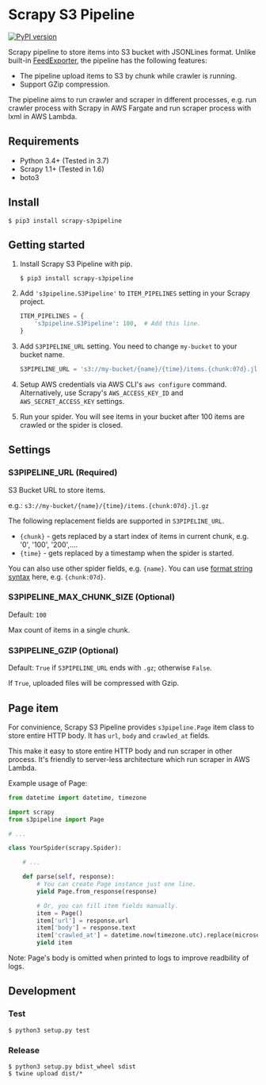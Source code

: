 # Scrapy S3 Pipeline

[![PyPI version](https://badge.fury.io/py/scrapy-s3pipeline.svg)](https://badge.fury.io/py/scrapy-s3pipeline)

Scrapy pipeline to store items into S3 bucket with JSONLines format. Unlike built-in [FeedExporter](https://docs.scrapy.org/en/latest/topics/feed-exports.html#s3), the pipeline has the following features:

* The pipeline upload items to S3 by chunk while crawler is running.
* Support GZip compression.

The pipeline aims to run crawler and scraper in different processes, e.g. run crawler process with Scrapy in AWS Fargate and run scraper process with lxml in AWS Lambda.

## Requirements

* Python 3.4+ (Tested in 3.7)
* Scrapy 1.1+ (Tested in 1.6)
* boto3

## Install

```shell-session
$ pip3 install scrapy-s3pipeline
```

## Getting started

1. Install Scrapy S3 Pipeline with pip.

    ```shell-session
    $ pip3 install scrapy-s3pipeline
    ```

2.  Add `'s3pipeline.S3Pipeline'` to `ITEM_PIPELINES` setting in your Scrapy project.

    ```py
    ITEM_PIPELINES = {
        's3pipeline.S3Pipeline': 100,  # Add this line.
    }
    ```

3. Add `S3PIPELINE_URL` setting. You need to change `my-bucket` to your bucket name.

    ```py
    S3PIPELINE_URL = 's3://my-bucket/{name}/{time}/items.{chunk:07d}.jl.gz'
    ```

4. Setup AWS credentials via AWS CLI's `aws configure` command. Alternatively, use Scrapy's `AWS_ACCESS_KEY_ID` and `AWS_SECRET_ACCESS_KEY` settings.

5. Run your spider. You will see items in your bucket after 100 items are crawled or the spider is closed.

## Settings

### S3PIPELINE_URL (Required)

S3 Bucket URL to store items.

e.g.: `s3://my-bucket/{name}/{time}/items.{chunk:07d}.jl.gz`

The following replacement fields are supported in `S3PIPELINE_URL`.

* `{chunk}` - gets replaced by a start index of items in current chunk, e.g. '0', '100', '200',....
* `{time}` - gets replaced by a timestamp when the spider is started.

You can also use other spider fields, e.g. `{name}`. You can use [format string syntax](https://docs.python.org/3/library/string.html#formatstrings) here, e.g. `{chunk:07d}`.

### S3PIPELINE_MAX_CHUNK_SIZE (Optional)

Default: `100`

Max count of items in a single chunk.

### S3PIPELINE_GZIP (Optional)

Default: `True` if `S3PIPELINE_URL` ends with `.gz`; otherwise `False`.

If `True`, uploaded files will be compressed with Gzip.

## Page item

For convinience, Scrapy S3 Pipeline provides `s3pipeline.Page` item class to store entire HTTP body. It has `url`, `body` and `crawled_at` fields.

This make it easy to store entire HTTP body and run scraper in other process. It's friendly to server-less architecture which run scraper in AWS Lambda.

Example usage of Page:

```py
from datetime import datetime, timezone

import scrapy
from s3pipeline import Page

# ...

class YourSpider(scrapy.Spider):

    # ...

    def parse(self, response):
        # You can create Page instance just one line.
        yield Page.from_response(response)

        # Or, you can fill item fields manually.
        item = Page()
        item['url'] = response.url
        item['body'] = response.text
        item['crawled_at'] = datetime.now(timezone.utc).replace(microsecond=0).isoformat()
        yield item
```

Note: Page's body is omitted when printed to logs to improve readbility of logs.

## Development

### Test

```
$ python3 setup.py test
```

### Release

```
$ python3 setup.py bdist_wheel sdist
$ twine upload dist/*
```
